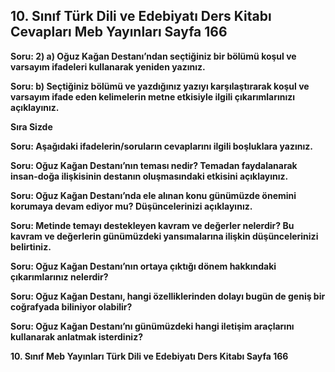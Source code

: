 ## 10. Sınıf Türk Dili ve Edebiyatı Ders Kitabı Cevapları Meb Yayınları Sayfa 166

**Soru: 2) a) Oğuz Kağan Destanı’ndan seçtiğiniz bir bölümü koşul ve varsayım ifadeleri kullanarak yeniden yazınız.**

**Soru: b) Seçtiğiniz bölümü ve yazdığınız yazıyı karşılaştırarak koşul ve varsayım ifade eden kelimelerin metne etkisiyle ilgili çıkarımlarınızı açıklayınız.**

**Sıra Sizde**

**Soru: Aşağıdaki ifadelerin/soruların cevaplarını ilgili boşluklara yazınız.**

**Soru: Oğuz Kağan Destanı’nın teması nedir? Temadan faydalanarak insan-doğa ilişkisinin destanın oluşmasındaki etkisini açıklayınız.**

**Soru: Oğuz Kağan Destanı’nda ele alınan konu günümüzde önemini korumaya devam ediyor mu? Düşüncelerinizi açıklayınız.**

**Soru: Metinde temayı destekleyen kavram ve değerler nelerdir? Bu kavram ve değerlerin günümüzdeki yansımalarına ilişkin düşüncelerinizi belirtiniz.**

**Soru: Oğuz Kağan Destanı’nın ortaya çıktığı dönem hakkındaki çıkarımlarınız nelerdir?**

**Soru: Oğuz Kağan Destanı, hangi özelliklerinden dolayı bugün de geniş bir coğrafyada biliniyor olabilir?**

**Soru: Oğuz Kağan Destanı’nı günümüzdeki hangi iletişim araçlarını kullanarak anlatmak isterdiniz?**

**10. Sınıf Meb Yayınları Türk Dili ve Edebiyatı Ders Kitabı Sayfa 166**